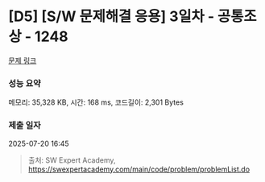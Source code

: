 # [D5] [S/W 문제해결 응용] 3일차 - 공통조상 - 1248 

[문제 링크](https://swexpertacademy.com/main/code/problem/problemDetail.do?contestProbId=AV15PTkqAPYCFAYD) 

### 성능 요약

메모리: 35,328 KB, 시간: 168 ms, 코드길이: 2,301 Bytes

### 제출 일자

2025-07-20 16:45



> 출처: SW Expert Academy, https://swexpertacademy.com/main/code/problem/problemList.do